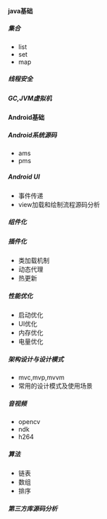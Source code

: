 #### java基础

##### 集合
* list
* set
* map

##### 线程安全

##### GC,JVM虚拟机

#### Android基础

##### Android系统源码
* ams
* pms

##### Android UI
* 事件传递
* view加载和绘制流程源码分析

##### 组件化

##### 插件化
* 类加载机制
* 动态代理
* 热更新
  
##### 性能优化
* 启动优化
* UI优化
* 内存优化
* 电量优化
  
##### 架构设计与设计模式
* mvc,mvp,mvvm
* 常用的设计模式及使用场景

##### 音视频
* opencv
* ndk
* h264
  
##### 算法
* 链表
* 数组
* 排序

##### 第三方库源码分析
